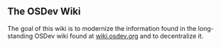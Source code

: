## The OSDev Wiki

The goal of this wiki is to modernize the information found in the long-standing OSDev wiki found at [wiki.osdev.org](https://wiki.osdev.org) and to decentralize it.

